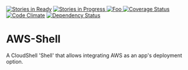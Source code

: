 [![Stories in Ready](https://badge.waffle.io/QualiSystems/AWS-Shell.svg?label=ready&title=Ready)](http://waffle.io/QualiSystems/AWS-Shell) [![Stories in Progress](https://badge.waffle.io/QualiSystems/AWS-Shell.svg?label=in%20progress&title=In%20Progress)](http://waffle.io/QualiSystems/AWS-Shell)[ ![Foo](https://qualisystems.getbadges.io/shield/company/qualisystems) ](https://getbadges.io) [![Coverage Status](https://coveralls.io/repos/github/QualiSystems/AWS-Shell/badge.svg?branch=develop)](https://coveralls.io/github/QualiSystems/AWS-Shell?branch=develop)
[![Code Climate](https://codeclimate.com/github/QualiSystems/AWS-Shell/badges/gpa.svg)](https://codeclimate.com/github/QualiSystems/AWS-Shell)
<a href='https://dependencyci.com/github/QualiSystems/AWS-Shell'><img src='https://dependencyci.com/github/QualiSystems/AWS-Shell/badge' alt='Dependency Status'/></a>

# AWS-Shell
A CloudShell 'Shell' that allows integrating AWS as an app's deployment option.
